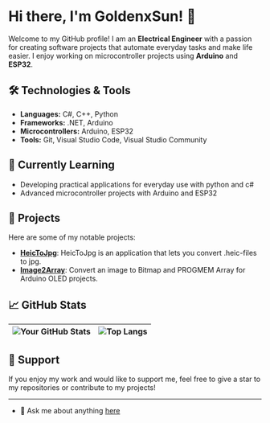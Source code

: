 # Hi there, I'm GoldenxSun! 👋

Welcome to my GitHub profile! I am an **Electrical Engineer** with a passion for creating software projects that automate everyday tasks and make life easier. I enjoy working on microcontroller projects using **Arduino** and **ESP32**.

## 🛠️ Technologies & Tools

- **Languages:** C#, C++, Python
- **Frameworks:** .NET, Arduino
- **Microcontrollers:** Arduino, ESP32
- **Tools:** Git, Visual Studio Code, Visual Studio Community

## 🌱 Currently Learning

- Developing practical applications for everyday use with python and c#
- Advanced microcontroller projects with Arduino and ESP32

## 🚀 Projects

Here are some of my notable projects:

- **[HeicToJpg](https://github.com/GoldenxSun/HeicToJpg)**: HeicToJpg is an application that lets you convert .heic-files to jpg.
- **[Image2Array](https://github.com/GoldenxSun/Image2Array)**: Convert an image to Bitmap and PROGMEM Array for Arduino OLED projects.

<!-- ## 💬 Get in Touch

- 📧 Email: [your-email@example.com](mailto:your-email@example.com)
- 🌐 Website/Portfolio: [your-website.com](http://your-website.com)
- 🐦 Twitter: [@yourtwitterhandle](https://twitter.com/yourtwitterhandle)
- 🔗 LinkedIn: [your-linkedin-profile](https://linkedin.com/in/your-linkedin-profile) -->

## 📈 GitHub Stats

| ![Your GitHub Stats](https://github-readme-stats.vercel.app/api?username=GoldenxSun&show_icons=true&theme=midnight-purple&rank_icon=github&include_all_commits=true) | ![Top Langs](https://github-readme-stats-phi-three-76.vercel.app/api/top-langs/?username=GoldenxSun&layout=compact&show_icons=true&theme=midnight-purple) |
| ------------- | ------------- |

## 🙌 Support

If you enjoy my work and would like to support me, feel free to give a star to my repositories or contribute to my projects!

---

- 💬 Ask me about anything [here](https://github.com/GoldenxSun/GoldenxSun/issues)